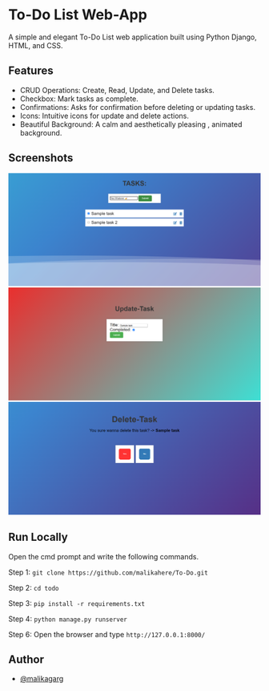 
# To-Do List Web-App

A simple and elegant To-Do List web application built using Python Django, HTML, and CSS.


## Features

- CRUD Operations: Create, Read, Update, and Delete tasks.
- Checkbox: Mark tasks as complete.
- Confirmations: Asks for confirmation before deleting or updating tasks.
- Icons: Intuitive icons for update and delete actions.
- Beautiful Background: A calm and aesthetically pleasing , animated background.


## Screenshots

![App Screenshot](./assets/Main.png)
![App Screenshot](./assets/Update.png)
![App Screenshot](./assets/Delete.png)

## Run Locally

Open the cmd prompt and write the following commands.

Step 1: `git clone https://github.com/malikahere/To-Do.git`

Step 2: `cd todo`

Step 3: `pip install -r requirements.txt`

Step 4: `python manage.py runserver`

Step 6: Open the browser and type `http://127.0.0.1:8000/`

## Author

- [@malikagarg](https://github.com/malikahere)

